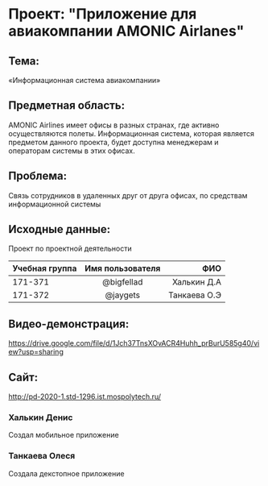# Проект: "Приложение для авиакомпании AMONIC Airlanes"
## Тема:
«Информационная система авиакомпании»

## Предметная область:
AMONIC Airlines имеет офисы в разных странах, где активно осуществляются полеты. Информационная система, которая является предметом данного проекта, будет доступна менеджерам и операторам системы в этих офисах.

## Проблема:
Связь сотрудников в удаленных друг от друга офисах, по средствам информационной системы

## Исходные данные:

Проект по проектной деятельности

| Учебная группа| Имя пользователя |      ФИО    |
| --------------|:----------------:|-------------:|
|    171-371    |    @bigfellad    | Халькин Д.А  |
|    171-372    |    @jaygets      | Танкаева О.Э |

## Видео-демонстрация:
https://drive.google.com/file/d/1Jch37TnsXOvACR4Huhh_prBurU585g40/view?usp=sharing

## Сайт:
http://pd-2020-1.std-1296.ist.mospolytech.ru/

### Халькин Денис
Создал мобильное приложение
### Танкаева Олеся
Создала декстопное приложение
